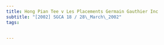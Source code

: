 ```yaml
---
title: Hong Pian Tee v Les Placements Germain Gauthier Inc 
subtitle: "[2002] SGCA 18 / 28\_March\_2002"
tags:


---
```


